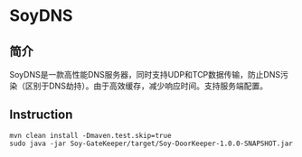 # SoyDNS

## 简介
SoyDNS是一款高性能DNS服务器，同时支持UDP和TCP数据传输，防止DNS污染（区别于DNS劫持）。由于高效缓存，减少响应时间。支持服务端配置。

## Instruction

```
mvn clean install -Dmaven.test.skip=true
sudo java -jar Soy-GateKeeper/target/Soy-DoorKeeper-1.0.0-SNAPSHOT.jar

```
